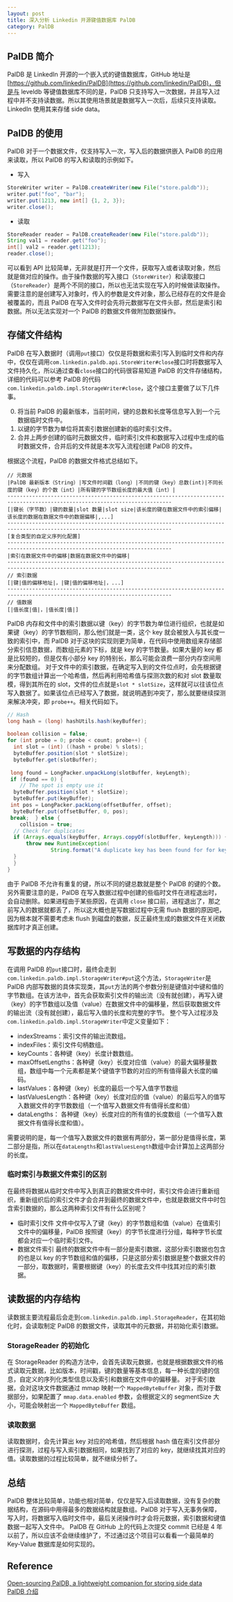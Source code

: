 ```yaml
---
layout: post
title: 深入分析 Linkedin 开源键值数据库 PalDB
category: PalDB
---
```


## PalDB 简介
PalDB 是 LinkedIn 开源的一个嵌入式的键值数据库，GitHub 地址是 [https://github.com/linkedin/PalDB](https://github.com/linkedin/PalDB)，但是与 leveldb 等键值数据库不同的是，PalDB 只支持写入一次数据，并且写入过程中并不支持读数据。所以其使用场景就是数据写入一次后，后续只支持读取。LinkedIn 使用其来存储 side data。

## PalDB 的使用
PalDB 对于一个数据文件，仅支持写入一次，写入后的数据供嵌入 PalDB 的应用来读取，所以 PalDB 的写入和读取的示例如下。

* 写入
```java 
StoreWriter writer = PalDB.createWriter(new File("store.paldb"));
writer.put("foo", "bar");
writer.put(1213, new int[] {1, 2, 3});
writer.close();
```
* 读取
```java
StoreReader reader = PalDB.createReader(new File("store.paldb"));
String val1 = reader.get("foo");
int[] val2 = reader.get(1213);
reader.close();
```
可以看到 API 比较简单，无非就是打开一个文件，获取写入或者读取对象，然后就是做对应的操作。由于操作数据的写入接口（`StoreWriter`）和读取接口（`StoreReader`）是两个不同的接口，所以也无法实现在写入的时候做读取操作。需要注意的是创建写入对象时，传入的参数是文件对象，那么已经存在的文件是会被覆盖的，而且 PalDB 在写入文件时会先将元数据写在文件头部，然后是索引和数据。所以无法实现对一个 PalDB 的数据文件做附加数据操作。

## 存储文件结构
PalDB 在写入数据时（调用`put`接口）仅仅是将数据和索引写入到临时文件和内存中，仅仅在调用`com.linkedin.paldb.api.StoreWriter#close`接口时将数据写入文件持久化，所以通过查看`close`接口的代码很容易知道 PalDB 的文件存储结构，详细的代码可以参考 PalDB 的代码 `com.linkedin.paldb.impl.StorageWriter#close`，这个接口主要做了以下几件事。

0. 将当前 PalDB 的最新版本，当前时间，键的总数和长度等信息写入到一个元数据临时文件中。
1.  以键的字节数为单位将其索引数据创建新的临时索引文件。
2. 合并上两步创建的临时元数据文件，临时索引文件和数据写入过程中生成的临时数据文件，合并后的文件就是本次写入流程创建 PalDB 的文件。

根据这个流程，PalDB 的数据文件格式总结如下。
```shell
// 元数据
|PalDB 最新版本（String）|写文件时间戳（long）|不同的键（key）总数(int)|不同长度的键（key）的个数（int）|所有键的字节数组长度的最大值（int）|
---------------------------------------------------------------------------------------------------------------------------
[|键长（字节数）|键的数量|slot 数量|slot size|该长度的键在数据文件中的索引偏移|该长度的数据在数据文件中的数据偏移|,...]
---------------------------------------------------------------------------------------------------------------------------
[复合类型的自定义序列化配置]
---------------------------------------------------------------------------------------------------------------------------
|索引在数据文件中的偏移|数据在数据文件中的偏移|
---------------------------------------------------------------------------------------------------------------------------
// 索引数据
[|键|值的偏移地址|，|键|值的偏移地址|，...]
---------------------------------------------------------------------------------------------------------------------------
// 值数据
[|值长度|值|，|值长度|值|]
```
PalDB 内存和文件中的索引数据以键（key）的字节数为单位进行组织，也就是如果键（key）的字节数相同，那么他们就是一类，这个 key 就会被放入与其长度一致的索引中，而 PalDB 对于这块的实现则更为简单，在代码中使用数组来存储部分索引信息数据，而数组元素的下标，就是 key 的字节数量。如果大量的 key 都是比较短的，但是仅有小部分 key 的特别长，那么可能会浪费一部分内存空间用来分配数组。
对于文件中的索引数据，在确定写入到的文件位点时，会先根据键的字节数组计算出一个哈希值，然后再利用哈希值与探测次数的和对 slot 数量取模，得到其所在的 slot，文件的位点就是`slot * slotSize`，这样就可以往该位点写入数据了。如果该位点已经写入了数据，就说明遇到冲突了，那么就要继续探测来解决冲突，即 `probe++`。相关代码如下。

```java
// Hash  
long hash = (long) hashUtils.hash(keyBuffer);  
  
boolean collision = false;  
for (int probe = 0; probe < count; probe++) {  
  int slot = (int) ((hash + probe) % slots);  
  byteBuffer.position(slot * slotSize);  
  byteBuffer.get(slotBuffer);  
  
 long found = LongPacker.unpackLong(slotBuffer, keyLength);  
 if (found == 0) {  
    // The spot is empty use it  
  byteBuffer.position(slot * slotSize);  
  byteBuffer.put(keyBuffer);  
 int pos = LongPacker.packLong(offsetBuffer, offset);  
  byteBuffer.put(offsetBuffer, 0, pos);  
 break;  } else {  
    collision = true;  
  // Check for duplicates  
  if (Arrays.equals(keyBuffer, Arrays.copyOf(slotBuffer, keyLength))) {  
      throw new RuntimeException(  
              String.format("A duplicate key has been found for for key bytes %s", Arrays.toString(keyBuffer)));  
  }  
  }  
}
```

由于 PalDB 不允许有重复的键，所以不同的键总数就是整个 PalDB 的键的个数。另外需要注意的是，PalDB 在写入数据过程中创建的些临时文件在进程退出时，会自动删除。如果进程由于某些原因，在调用 `close` 接口前，进程退出了，那之前写入的数据就都丢了，所以这大概也是写数据过程中无需 flush 数据的原因吧，因为根本就不需要考虑未 flush 到磁盘的数据，反正最终生成的数据文件在关闭数据库时才真正创建。

## 写数据的内存结构
在调用 PalDB 的`put`接口时，最终会走到`com.linkedin.paldb.impl.StorageWriter#put`这个方法，`StorageWriter`是 PalDB 内部写数据的具体实现类，其`put`方法的两个参数分别是键值对中键和值的字节数组。在该方法中，首先会获取索引文件的输出流（没有就创建），再写入键（key）的字节数组以及值（value）在数据文件中的偏移量，然后获取数据文件的输出流（没有就创建），最后写入值的长度和完整的字节。
整个写入过程涉及`com.linkedin.paldb.impl.StorageWriter`中定义变量如下：

* indexStreams：索引文件的输出流数组。
* indexFiles：索引文件句柄数组。
* keyCounts：各种键（key）长度计数数组。
* maxOffsetLengths：各种键（key）长度对应值（value）的最大偏移量数组，数组中每一个元素都是某个键值字节数的对应的所有值得最大长度的编码。
* lastValues：各种键（key）长度的最后一个写入值字节数组
* lastValuesLength：各种键（key）长度对应的值（value）的最后写入的值写入数据文件的字节数数组（一个值写入数据文件有值得长度和值）
* dataLengths： 各种键（key）长度对应的所有值的长度数组（一个值写入数据文件有值得长度和值）。

需要说明的是，每一个值写入数据文件的数据有两部分，第一部分是值得长度，第二部分是指，所以在`dataLengths`和`lastValuesLength`数组中会计算加上这两部分的长度。


### 临时索引与数据文件索引的区别
在最终将数据从临时文件中写入到真正的数据文件中时，索引文件会进行重新组织，重新组织后的索引文件才会合并到最终的数据文件中，也就是数据文件中时包含索引数据的，那么这两种索引文件有什么区别呢？

* 临时索引文件
文件中仅写入了键（key）的字节数组和值（value）在值索引文件中的偏移量，PalDB 按照键（key）的字节长度进行分组，每种字节长度都会对应一个临时索引文件。
* 数据文件索引
最终的数据文件中有一部分是索引数据，这部分索引数据也包含的也是以 key 的字节数组和值的偏移，只是这部分索引数据是整个数据文件的一部分，取数据时，需要根据键（key）的长度去文件中找其对应的索引数据。

## 读数据的内存结构
读数据主要流程最后会走到`com.linkedin.paldb.impl.StorageReader`，在其初始化时，会读取制定 PalDB 的数据文件，读取其中的元数据，并初始化索引数据。
### StorageReader 的初始化
在 StorageReader 的构造方法中，会首先读取元数据，也就是根据数据文件的格式读取元数据，比如版本，时间戳，键的数量等基本信息，每一种长度的键的信息，自定义的序列化类型信息以及索引和数据在文件中的偏移量。
对于索引数据，会对这块文件数据通过 mmap 映射一个 `MappedByteBuffer` 对象，而对于数据部分，如果配置了 `mmap.data.enabled` 参数，会根据定义的 segmentSize 大小，可能会映射出一个 `MappedByteBuffer` 数组。

### 读取数据
读取数据时，会先计算出 key 对应的哈希值，然后根据 hash 值在索引文件部分进行探测，过程与写入索引数据相同，如果找到了对应的 key，就继续找其对应的值。读取数据的过程比较简单，就不继续分析了。

## 总结
PalDB 整体比较简单，功能也相对简单，仅仅是写入后读取数据，没有复杂的数据结构，在源码中用得最多的数据结构就是数组。PalDB 对于写入无事务保障，写入时，将数据写入临时文件中，最后关闭操作时才会将元数据，索引数据和键值数据一起写入文件中。
PalDB 在 GitHub 上的代码上次提交 commit 已经是 4 年以前了，所以应该不会继续维护了，不过通过这个项目可以看看一个最简单的 Key-Value 数据库是如何实现的。

## Reference
[Open-sourcing PalDB, a lightweight companion for storing side data](https://engineering.linkedin.com/blog/2015/10/open-sourcing-paldb--a-lightweight-companion-for-storing-side-da)  
[PalDB 介绍](https://www.jianshu.com/p/9de9a2ea482c)
